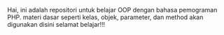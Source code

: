 Hai, ini adalah repositori untuk belajar OOP dengan bahasa pemograman PHP.
materi dasar seperti kelas, objek, parameter, dan method akan digunakan disini
selamat belajar!!!
